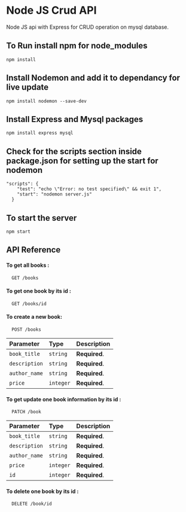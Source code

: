 
# Node JS Crud API

Node JS api with Express for CRUD operation on mysql database.

## To Run install npm for node_modules

```npm
npm install
```

## Install Nodemon and add it to dependancy for live update
```npm
npm install nodemon --save-dev
```

## Install Express and Mysql packages
```npm
npm install express mysql
```

## Check for the scripts section inside package.json for setting up the start for nodemon
```npm
"scripts": {
    "test": "echo \"Error: no test specified\" && exit 1",
    "start": "nodemon server.js"
  }
  ```

  <!-- while server.js is your node.js server file -->

## To start the server 
```npm
npm start
```





## API Reference

#### To get all books :

```http
  GET /books 
```
#### To get one book by its id :

```http
  GET /books/id 
```

#### To create a new book:

```http
  POST /books 
```

| Parameter          | Type     | Description                       |
| :--------          | :------- | :----------- |
| `book_title`       | `string` | **Required**.|
| `description`      | `string` | **Required**.|
| `author_name`      | `string` | **Required**.|
| `price`            | `integer` | **Required**.|


#### To get update one book information by its id :

```http
  PATCH /book 
```

| Parameter          | Type     | Description                       |
| :--------          | :------- | :----------- |
| `book_title`       | `string` | **Required**.|
| `description`      | `string` | **Required**.|
| `author_name`      | `string` | **Required**.|
| `price`            | `integer` | **Required**.|
| `id`               | `integer` | **Required**.|

#### To delete one book by its id :

```http
  DELETE /book/id 
```

